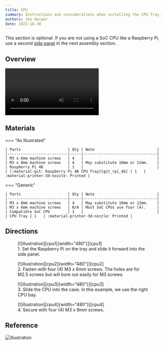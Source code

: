 ```yaml
---
title: CPU
summary: Instructions and considerations when installing the CPU Tray.
authors: Jon Harper
date: 2022-10-30
---
```


This section is optional. If you are not using a SoC CPU like a Raspberry Pi, use a second [side panel][side] in the next assembly section.

## Overview

<video controls="">
    <source src="https://jon-harper.github.io/OmniBox/video/0.9.9/cpu.mp4" type="video/mp4">
</video>

## Materials

=== "As Illustrated"

    | Parts                     | Qty | Note                            |
    |---------------------------|-----|---------------------------------|
    | M3 x 6mm machine screws   | 4   |                                 |
    | M3 x 8mm machine screws   | 4   | May substitute 10mm or 12mm.    |
    | Raspberry Pi 4B           | 1   |                                 |
    | [:material-git: Raspberry Pi 4B CPU Tray][git_rpi_4b] | 1   | :material-printer-3d-nozzle: Printed |

=== "Generic"

    | Parts                     | Qty | Note                            |
    |---------------------------|-----|---------------------------------|
    | M3 x 8mm machine screws   | 4   | May substitute 10mm or 12mm.    |
    | M3 x 6mm machine screws   | N/A | Most SoC CPUs use four (4).     |
    | Compatible SoC CPU        | 1   |                                 |
    | CPU Tray | 1   | :material-printer-3d-nozzle: Printed |
    
## Directions
                                                            
<figure markdown>
  [![illustration][cpu1]{width="480"}][cpu1]
  <figcaption>1. Set the Raspberry Pi on the tray and slide it forward into the side panel.</figcaption>
</figure>

<figure markdown>
  [![illustration][cpu2]{width="480"}][cpu2]
  <figcaption>2. Fasten with four (4) M3 x 6mm screws. The holes are for M2.5 screws but will bore out easily for M3 screws.<figcaption>
</figure>

<figure markdown>
  [![illustration][cpu3]{width="480"}][cpu3]
  <figcaption>3. Slide the CPU into the case. In this example, we use the right CPU bay.</figcaption>
</figure>

<figure markdown>
  [![illustration][cpu4]{width="480"}][cpu4]
  <figcaption>4. Secure with four (4) M3 x 8mm screws.</figcaption>
</figure>

## Reference

![illustration][cpu_final]

[side]: side.md

[cpu1]: ../img/assembly/trays/cpu/cpu1.png
[cpu2]: ../img/assembly/trays/cpu/cpu2.png
[cpu3]: ../img/assembly/trays/cpu/cpu3.png
[cpu4]: ../img/assembly/trays/cpu/cpu4.png
[cpu_final]: ../img/assembly/trays/cpu/cpu_final.png
[vid_cpu]: ../video/cpu.mp4
